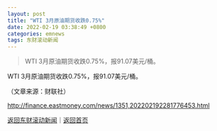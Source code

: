 ```yaml
---
layout: post
title: "WTI 3月原油期货收跌0.75%"
date: 2022-02-19 03:38:49 +0800
categories: emnews
tags: 东财滚动新闻
---
```

> WTI 3月原油期货收跌0.75%，报91.07美元/桶。

<p>WTI 3月原油期货收跌0.75%，报91.07美元/桶。</p><p class="em_media">（文章来源：财联社）</p>

<http://finance.eastmoney.com/news/1351,202202192281776453.html>

[返回东财滚动新闻](//finews.withounder.com/emnews/)｜[返回首页](//finews.withounder.com/)